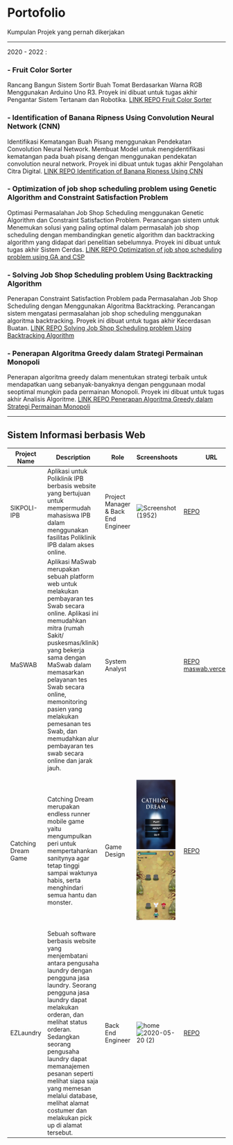 # Portofolio
Kumpulan Projek yang pernah dikerjakan

---------------------------------------------------------------
2020 - 2022 :

### - Fruit Color Sorter
Rancang Bangun Sistem Sortir Buah Tomat Berdasarkan Warna RGB Menggunakan Arduino Uno R3. Proyek ini dibuat untuk tugas akhir Pengantar Sistem Tertanam dan Robotika.
[LINK REPO Fruit Color Sorter](https://github.com/zahraafirdausi/fruit-color-sorter) 

### - Identification of Banana Ripness Using Convolution Neural Network (CNN)
Identifikasi Kematangan Buah Pisang menggunakan Pendekatan Convolution Neural Network. Membuat Model untuk mengidentifikasi kematangan pada buah pisang dengan menggunakan pendekatan convolution neural network. Proyek ini dibuat untuk tugas akhir Pengolahan Citra Digital.
[LINK REPO Identification of Banana Ripness Using CNN](https://github.com/zahraafirdausi/Identification-of-Banana-Ripeness-using-CNN) 

### - Optimization of job shop scheduling problem using Genetic Algorithm and Constraint Satisfaction Problem
Optimasi Permasalahan Job Shop Scheduling menggunakan Genetic Algorithm dan Constraint Satisfaction Problem.
Perancangan sistem untuk Menemukan solusi yang paling optimal dalam permasalah job shop scheduling dengan membandingkan genetic algorithm dan backtracking algorithm yang didapat dari penelitian sebelumnya. Proyek ini dibuat untuk tugas akhir Sistem Cerdas. 
[LINK REPO Optimization of job shop scheduling problem using GA and CSP](https://github.com/zahraafirdausi/Optimization-of-job-shop-scheduling-problem-using-GA.) 

### - Solving Job Shop Scheduling problem Using Backtracking Algorithm
Penerapan Constraint Satisfaction Problem pada Permasalahan Job Shop Scheduling dengan Menggunakan Algoritma Backtracking. Perancangan sistem mengatasi permasalahan job shop scheduling menggunakan algoritma backtracking. Proyek ini dibuat untuk tugas akhir Kecerdasan Buatan.
[LINK REPO Solving Job Shop Scheduling problem Using Backtracking Algorithm](https://github.com/zahraafirdausi/Solving-Job-Shop-Scheduling-problem-Using-Backtracking-Algorithm.) 

### - Penerapan Algoritma Greedy dalam Strategi Permainan Monopoli
Penerapan algoritma greedy dalam menentukan strategi terbaik untuk mendapatkan uang sebanyak-banyaknya dengan penggunaan modal seoptimal mungkin pada permainan Monopoli. Proyek ini dibuat untuk tugas akhir Analisis Algoritme.
[LINK REPO Penerapan Algoritma Greedy dalam Strategi Permainan Monopoli](https://github.com/zahraafirdausi/Penerapan-Algoritma-Greedy-dalam-Strategi-Permainan-Monopoli.) 

---------------------------------------------------------

## Sistem Informasi berbasis Web

| Project Name      | Description                          | Role                  | Screenshoots  |URL        |
| ----------------- | ------------------------------------ | --------------------- |-------------- |-----------|
| SIKPOLI-IPB | Aplikasi untuk Poliklinik IPB berbasis website yang bertujuan untuk mempermudah mahasiswa IPB dalam menggunakan fasilitas Poliklinik IPB dalam akses online.          | Project Manager & Back End Engineer       | ![Screenshot (1952)](https://user-images.githubusercontent.com/57716837/122128443-e50cc880-ce5e-11eb-8ab4-4aa7c57cb3a5.png)   |[REPO](https://github.com/zahraafirdausi/SIKPOLI-IPB) |
| MaSWAB | Aplikasi MaSwab merupakan sebuah platform web untuk melakukan pembayaran tes Swab secara online. Aplikasi ini memudahkan mitra (rumah Sakit/ puskesmas/klinik) yang bekerja sama dengan MaSwab dalam memasarkan pelayanan tes Swab secara online, memonitoring pasien yang melakukan pemesanan tes Swab, dan memudahkan alur pembayaran tes swab secara online dan jarak jauh.          | System Analyst |  | [REPO](https://github.com/nurulakbaral/mppl-client)  [maswab.vercel.app](https://maswab.vercel.app/) |
| Catching Dream Game | Catching Dream merupakan endless runner mobile game yaitu mengumpulkan peri untuk mempertahankan sanitynya agar tetap tinggi sampai waktunya habis, serta menghindari semua hantu dan monster.    | Game Design            | <p float='left'> <img src = "Screenshots/Catching Dream.png" width=90 /> <img src = "Screenshots/catching dream 1.png" width=90 /> </p> |[REPO](https://github.com/zahraafirdausi/catching-dream-game) |
| EZLaundry | Sebuah  software berbasis website yang menjembatani antara pengusaha laundry dengan pengguna jasa laundry. Seorang pengguna jasa laundry dapat melakukan orderan, dan melihat status orderan. Sedangkan seorang pengusaha laundry dapat memanajemen pesanan seperti melihat siapa saja yang memesan melalui database, melihat alamat costumer dan melakukan pick up di alamat tersebut.            | Back End Engineer | ![home](https://user-images.githubusercontent.com/54544861/82407708-18cac280-9a94-11ea-95eb-c57af8fcc12a.png) ![2020-05-20 (2)](https://user-images.githubusercontent.com/54544861/82407738-3009b000-9a94-11ea-9803-0d4491aded2d.png) | [REPO](https://github.com/zahraafirdausi/RPLREVISI) |
